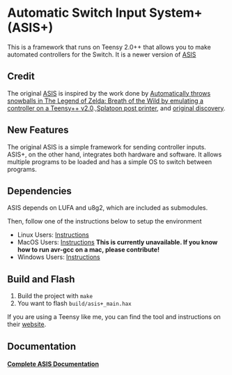 # Automatic Switch Input System+ (ASIS+)

This is a framework that runs on Teensy 2.0++ that allows you to make automated controllers for the Switch. It is a newer version of [ASIS](https://github.com/iTNTPiston/auto-switch-input)

## Credit 
The original [ASIS](https://github.com/iTNTPiston/auto-switch-input) is inspired by the work done by [Automatically throws snowballs in The Legend of Zelda: Breath of the Wild by emulating a controller on a Teensy++ v2.0](https://github.com/bertrandom/snowball-thrower).,[Splatoon post printer](https://github.com/shinyquagsire23/Switch-Fightstick), and [original discovery](https://github.com/progmem/Switch-Fightstick).

## New Features
The original ASIS is a simple framework for sending controller inputs. ASIS+, on the other hand, integrates both hardware and software. It allows multiple programs to be loaded and has a simple OS to switch between programs.

## Dependencies
ASIS depends on LUFA and u8g2, which are included as submodules.

Then, follow one of the instructions below to setup the environment
 - Linux Users: [Instructions](doc/Step1-Setup-Linux.md)
 - MacOS Users: [Instructions](doc/Step1-Setup-MacOS.md) **This is currently unavailable. If you know how to run avr-gcc on a mac, please contribute!**
 - Windows Users: [Instructions](doc/Step1-Setup-Windows.md)

## Build and Flash
1. Build the project with `make`
2. You want to flash `build/asis+_main.hax`

If you are using a Teensy like me, you can find the tool and instructions on their [website](https://www.pjrc.com/teensy/loader.html). 

## Documentation

#### [Complete ASIS Documentation](/doc/ASIS-Complete-Documentation.md)



